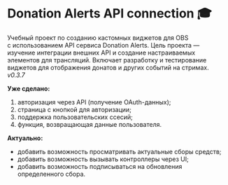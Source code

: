 # Donation Alerts API connection 🎓

Учебный проект по созданию кастомных виджетов для OBS с использованием API сервиса Donation Alerts. Цель проекта — изучение интеграции внешних API и создание настраиваемых элементов для трансляций. Включает разработку и тестирование виджетов для отображения донатов и других событий на стримах.
_v0.3.7_

**Уже сделано:**

1. авторизация через API (получение OAuth-данных);
2. страница с кнопкой для авторизации;
3. поддержка пользовательских ссесий;
4. функция, возвращающая данные пользователя.

**Актуально:**

-   добавить возможность просматривать актуальные сборы средств;
-   добавить возможность вызывать контроллеры через UI;
-   добавить возможность подписываться на обновления определенного сбора.
